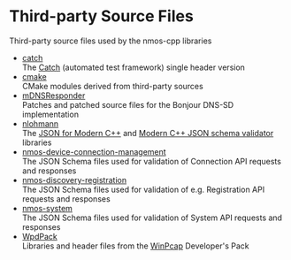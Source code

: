 # Third-party Source Files

Third-party source files used by the nmos-cpp libraries

- [catch](catch)  
  The [Catch](https://github.com/philsquared/Catch) (automated test framework) single header version
- [cmake](cmake)  
  CMake modules derived from third-party sources
- [mDNSResponder](mDNSResponder)  
  Patches and patched source files for the Bonjour DNS-SD implementation
- [nlohmann](nlohmann)  
  The [JSON for Modern C++](https://github.com/nlohmann/json) and [Modern C++ JSON schema validator](https://github.com/pboettch/json-schema-validator) libraries
- [nmos-device-connection-management](nmos-device-connection-management)  
  The JSON Schema files used for validation of Connection API requests and responses
- [nmos-discovery-registration](nmos-discovery-registration)  
  The JSON Schema files used for validation of e.g. Registration API requests and responses
- [nmos-system](nmos-system)  
  The JSON Schema files used for validation of System API requests and responses
- [WpdPack](WpdPack)  
  Libraries and header files from the [WinPcap](https://www.winpcap.org/) Developer's Pack
